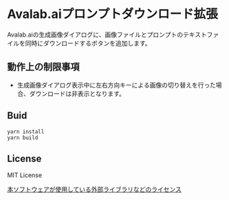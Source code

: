 # Avalab.aiプロンプトダウンロード拡張

Avalab.aiの生成画像ダイアログに、画像ファイルとプロンプトのテキストファイルを同時にダウンロードするボタンを追加します。

## 動作上の制限事項

- 生成画像ダイアログ表示中に左右方向キーによる画像の切り替えを行った場合、ダウンロードは非表示となります。

## Buid

```
yarn install
yarn build
```

## License

MIT License

[本ソフトウェアが使用している外部ライブラリなどのライセンス](./docs/thirdPartyNotice.md)

